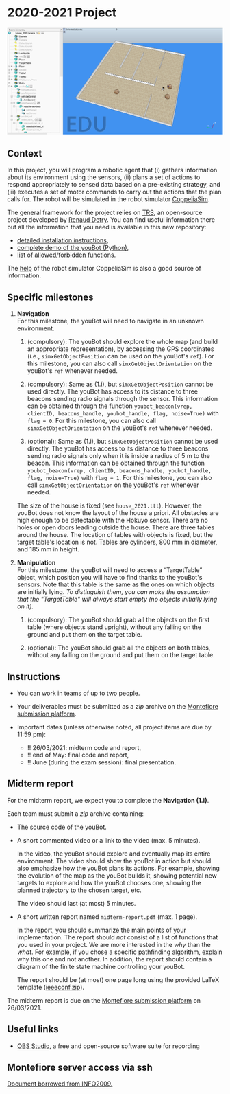 # 2020-2021 Project

![house](img/house.png)

## Context

In this project, you will program a robotic agent that (i) gathers information about its environment using the sensors, (ii) plans a set of actions to respond appropriately to sensed data based on a pre-existing strategy, and (iii) executes a set of motor commands to carry out the actions that the plan calls for. The robot will be simulated in the robot simulator [CoppeliaSim](https://www.coppeliarobotics.com/).

The general framework for the project relies on [TRS](http://ulgrobotics.github.io/trs/), an open-source project developed by [Renaud Detry](http://renaud-detry.net/). You can find useful information there but all the information that you need is available in this new repository:
*   [detailed installation instructions](https://github.com/nvecoven/INFO0948-2/tree/main/Setup),
*   [complete demo of the youBot (Python)](https://github.com/nvecoven/INFO0948-2/tree/main/Setup/Python/Youbot),
*   [list of allowed/forbidden functions](https://github.com/nvecoven/INFO0948-2/tree/main/Setup/CoppeliaSim).

The [help](https://www.coppeliarobotics.com/helpFiles/) of the robot simulator CoppeliaSim is also a good source of information.

## Specific milestones

1. **Navigation**  
    For this milestone, the youBot will need to navigate in an unknown environment.

    <!-- you should build a custom controller for the youBot, which should use its holonomic properties. In particular, _we do not allow the use of pure pursuit controller controllerPurePursuit from Matlab's Robotics System Toolbox._ -->

    1. (compulsory): The youBot should explore the whole map (and build an appropriate representation), by accessing the GPS coordinates (i.e., `simxGetObjectPosition` can be used on the youBot's `ref`). For this milestone, you can also call `simxGetObjectOrientation` on the youBot's `ref` whenever needed.

    2. (compulsory): Same as (1.i), but `simxGetObjectPosition` cannot be used directly. The youBot has access to its distance to three beacons sending radio signals through the sensor. This information can be obtained through the function `youbot_beacon(vrep, clientID, beacons_handle, youbot_handle, flag, noise=True)` with `flag = 0`. For this milestone, you can also call `simxGetObjectOrientation` on the youBot's `ref` whenever needed.    

    3. (optional): Same as (1.i), but `simxGetObjectPosition` cannot be used directly. The youBot has access to its distance to three beacons sending radio signals only when it is inside a radius of 5 m to the beacon. This information can be obtained through the function `youbot_beacon(vrep, clientID, beacons_handle, youbot_handle, flag, noise=True)` with `flag = 1`. For this milestone, you can also call `simxGetObjectOrientation` on the youBot's `ref` whenever needed.

    The size of the house is fixed (see `house_2021.ttt`). However, the youBot does not know the layout of the house a priori. All obstacles are high enough to be detectable with the Hokuyo sensor. There are no holes or open doors leading outside the house. There are three tables around the house. The location of tables with objects is fixed, but the target table's location is not. Tables are cylinders, 800 mm in diameter, and 185 mm in height.


2. **Manipulation**  
    For this milestone, the youBot will need to access a “TargetTable” object, which position you will have to find thanks to the youBot's sensors. Note that this table is the same as the ones on which objects are initially lying. _To distinguish them, you can make the assumption that the "TargetTable" will always start empty (no objects initially lying on it)._

    1. (compulsory): The youBot should grab all the objects on the first table (where objects stand upright), without any falling on the ground and put them on the target table.

    2. (optional): The youBot should grab all the objects on both tables, without any falling on the ground and put them on the target table.

## Instructions

* You can work in teams of up to two people.

* Your deliverables must be submitted as a _zip_ archive on the [Montefiore submission platform](https://submit.montefiore.ulg.ac.be/).

* Important dates (unless otherwise noted, all project items are due by 11:59 pm):

    * :bangbang: 26/03/2021: midterm code and report,
    * :bangbang: end of May: final code and report,
    * :bangbang: June (during the exam session): final presentation.


## Midterm report

For the midterm report, we expect you to complete the **Navigation (1.i)**.

Each team must submit a _zip_ archive containing:

*   The source code of the youBot.

*   A short commented video or a link to the video (max. 5 minutes).

    In the video, the youBot should explore and eventually map its entire environment. The video should show the youBot in action but should also emphasize how the youBot plans its actions. For example, showing the evolution of the map as the youBot builds it, showing potential new targets to explore and how the youBot chooses one, showing the planned trajectory to the chosen target, etc.

    The video should last (at most) 5 minutes.

*   A short written report named `midterm-report.pdf` (max. 1 page).

    In the report, you should summarize the main points of your implementation. The report should _not_ consist of a list of functions that you used in your project. We are more interested in the _why_ than the _what_. For example, if you chose a specific pathfinding algorithm, explain why this one and not another. In addition, the report should contain a diagram of the finite state machine controlling your youBot.

    The report should be (at most) one page long using the provided LaTeX template ([ieeeconf.zip](docs/ieeeconf.zip)).


The midterm report is due on the [Montefiore submission platform](https://submit.montefiore.ulg.ac.be/) on 26/03/2021.

## Useful links

<!-- *   [Robotics System Toolbox](https://www.mathworks.com/products/robotics.html), by MathWorks
*   [Robotics Toolbox for MATLAB](https://petercorke.com/toolboxes/robotics-toolbox/), by Peter Corke -->
*   [OBS Studio](https://obsproject.com/), a free and open-source software suite for recording

## Montefiore server access via ssh

[Document borrowed from INFO2009.](docs/devoirs-ssh.pdf)


<!--
---
# 2020-2021 Project

Pour avoir une idée ....

## Goal

The goal is to blablabla ....

The main scene you will be working on is the "HOUSE" scene. You can find it in

```bash
~/trs/Setup/Coppelia/Scenes/House
```

In that folder, you will also find the appropriate instructions files needed for the objects placement
(in matlab and python format).

The robot you will use for this project is the youbot. All the scripts for language "YYY" relative to this bot are given in

```bash
~/trs/Setup/YYY/Youbot
``` -->
